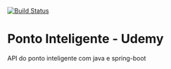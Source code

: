 [![Build Status](https://travis-ci.org/rogersdk/ponto-inteligente-api.svg?branch=master)](https://travis-ci.org/rogersdk/ponto-inteligente-api)
# Ponto Inteligente - Udemy
API do ponto inteligente com java e spring-boot
